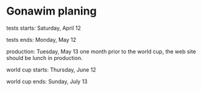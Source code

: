 Gonawim planing
===================

tests starts:
      Saturday, April 12

tests ends:
      Monday, May 12

production:
      Tuesday, May 13
      one month prior to the world cup, the web site should be lunch in production.

world cup starts:
      Thursday, June 12

world cup ends:
      Sunday, July 13